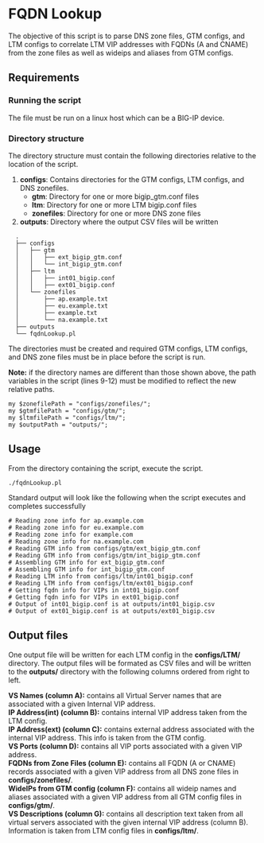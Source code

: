 # FQDN Lookup
The objective of this script is to parse DNS zone files, GTM configs, and LTM configs to correlate LTM VIP addresses with FQDNs (A and CNAME) from the zone files as well as wideips and aliases from GTM configs.

## Requirements

### Running the script
The file must be run on a linux host which can be a BIG-IP device.

### Directory structure 
The directory structure must contain the following directories relative to the location of the script.
  1. **configs**: Contains directories for the GTM configs, LTM configs, and DNS zonefiles.
      - **gtm**: Directory for one or more bigip_gtm.conf files
      - **ltm**: Directory for one or more LTM bigip.conf files
      - **zonefiles**: Directory for one or more DNS zone files
  2. **outputs**: Directory where the output CSV files will be written
  
  ```
    .
    ├── configs
    │   ├── gtm
    │   │   ├── ext_bigip_gtm.conf
    │   │   └── int_bigip_gtm.conf
    │   ├── ltm
    │   │   ├── int01_bigip.conf
    │   │   ├── ext01_bigip.conf
    │   └── zonefiles
    │       ├── ap.example.txt
    │       ├── eu.example.txt
    │       ├── example.txt
    │       └── na.example.txt
    ├── outputs
    └── fqdnLookup.pl
```
The directories must be created and required GTM configs, LTM configs, and DNS zone files must be in place before the script is run.

**Note:** if the directory names are different than those shown above, the path variables in the script (lines 9-12) must be modified to reflect the new relative paths.
```
my $zonefilePath = "configs/zonefiles/";
my $gtmfilePath = "configs/gtm/";
my $ltmfilePath = "configs/ltm/";
my $outputPath = "outputs/";
```
## Usage
From the directory containing the script, execute the script.
```
./fqdnLookup.pl
```
Standard output will look like the following when the script executes and completes successfully
```
# Reading zone info for ap.example.com
# Reading zone info for eu.example.com
# Reading zone info for example.com
# Reading zone info for na.example.com
# Reading GTM info from configs/gtm/ext_bigip_gtm.conf
# Reading GTM info from configs/gtm/int_bigip_gtm.conf
# Assembling GTM info for ext_bigip_gtm.conf
# Assembling GTM info for int_bigip_gtm.conf
# Reading LTM info from configs/ltm/int01_bigip.conf
# Reading LTM info from configs/ltm/ext01_bigip.conf
# Getting fqdn info for VIPs in int01_bigip.conf
# Getting fqdn info for VIPs in ext01_bigip.conf
# Output of int01_bigip.conf is at outputs/int01_bigip.csv
# Output of ext01_bigip.conf is at outputs/ext01_bigip.csv
```

## Output files
One output file will be written for each LTM config in the **configs/LTM/** directory. The output files will be formated as CSV files and will be written to the **outputs/** directory with the following columns ordered from right to left.

**VS Names (column A):** contains all Virtual Server names that are associated with a given Internal VIP address.  
**IP Address(int) (column B):** contains internal VIP address taken from the LTM config.  
**IP Address(ext) (column C):** contains external address associated with the internal VIP address. This info is taken from the GTM config.  
**VS Ports (column D):** contains all VIP ports associated with a given VIP address.  
**FQDNs from Zone Files (column E):** contains all FQDN (A or CNAME) records associated with a given VIP address from all DNS zone files in **configs/zonefiles/**.  
**WideIPs from GTM config (column F):** contains all wideip names and aliases associated with a given VIP address from all GTM config files in **configs/gtm/**.  
**VS Descriptions (column G):** contains all description text taken from all virtual servers associated with the given internal VIP address (column B). Information is taken from LTM config files in **configs/ltm/**.  

